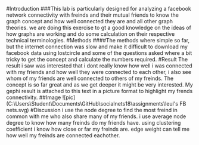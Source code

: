 #Introduction
###This lab is particularly designed for analyzing a facebook network connectivity with freinds and their mutual friends to know the graph concept and how well connected they are and all other graph theories. we are doing this exercise to gt a good knowledge on the ideas of how graphs are working and do some calculation on their respective technical terminologies.
#Methods
####The methods where simple so far, but the internet connection was slow and make it difficult to download my facebook data using lostcircle and some of the questions asked where a bit tricky to get the concept and calculate the numbers required.
#Result
The result i saw was interested that i dont really know how well i was connected with my friends and how well they were connected to each other, i also see whom of my friends are well connected to others of my freinds. The concept is so far great and as we get deeper it might be very interested. My gephi result is attached to this text in a picture format to highlight my frends connectivity.
##Image
![pic](C:\Users\Student\Documents\GitHub\socialnets18\assignments\leul's FB nets.svg)
#Discussion
i use the node degree to find the most freind in common with me who also share many of my friends. i use average node degree to know how many freinds do my friends have. using clustering coefficient i know how close or far my freinds are. edge weight can tell me how well my freinds are connected eachother.